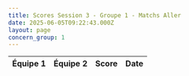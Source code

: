 ```yaml
---
title: Scores Session 3 - Groupe 1 - Matchs Aller
date: 2025-06-05T09:22:43.000Z
layout: page
concern_group: 1
---
```




| Équipe 1 | Équipe 2 | Score | Date |
|----------|----------|-------|------|


